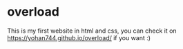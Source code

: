 # overload

This is my first website in html and css, you can check it on https://yohan744.github.io/overload/ if you want :)
